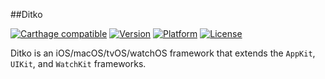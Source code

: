 ##Ditko

[![Carthage compatible](https://img.shields.io/badge/Carthage-compatible-4BC51D.svg?style=flat)](https://github.com/Carthage/Carthage)
[![Version](http://img.shields.io/cocoapods/v/Ditko.svg)](http://cocoapods.org/?q=Ditko)
[![Platform](http://img.shields.io/cocoapods/p/Ditko.svg)]()
[![License](http://img.shields.io/cocoapods/l/Ditko.svg)](https://github.com/Kosoku/Ditko/blob/master/license.txt)

Ditko is an iOS/macOS/tvOS/watchOS framework that extends the `AppKit`, `UIKit`, and `WatchKit` frameworks.